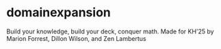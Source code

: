 # domainexpansion
Build your knowledge, build your deck, conquer math.
Made for KH'25 by Marion Forrest, Dillon Wilson, and Zen Lambertus